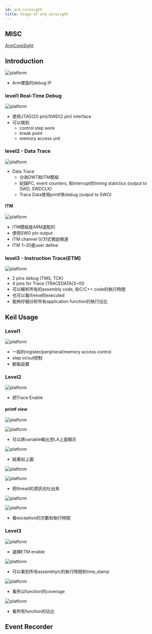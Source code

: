 ```yaml
---
id: arm_coresight
title: Usage of arm_coresight
---
```


## MISC

[ArmCoreSight](https://www.youtube.com/watch?v=dVBJC51XPts&list=WL&index=1&t=701s)

## Introduction

![platform](./image/arm_coresight/arm_coresight.png)

- Arm裡面的debug IP

### level1 Real-Time Debug

![platform](./image/arm_coresight/level1.png)


- 使用JTAG(20 pin)/SWD(2 pin) interface
- 可以做到
    - control step work
    - break point
    - memory access unit

### level2 - Data Trace

![platform](./image/arm_coresight/level2.png)

- Data Trace
    - 分為DWT和ITM模組
    - 紀錄PC, event counters, 和interrupt的timing statictics (output to SWD, SWDCLK)
    - Trace Data使用printf來debug (output to SWO)

#### ITM

![platform](./image/arm_coresight/ITM.png)

- ITM模組是ARM選配的
- 使用SWO pin output
- ITM channel 0/31式預設頻道
- ITM 1~30是user define


### level3 - Instruction Trace(ETM)

![platform](./image/arm_coresight/ETM.png)

- 2 pins debug (TMS, TCK)
- 4 pins for Trace (TRACEDATA[3~0])
- 可以解析所有的assembly code, 和C/C++ code的執行時間
- 也可以看if/else的executed
- 能夠仔細分析所有application function的執行佔比

## Keil Usage

### Level1

![platform](./image/arm_coresight/keil_level1.png)

- 一般的register/peripheral/memory access control
- step in/out控制
- 斷點設置

### Level2

![platform](./image/arm_coresight/keil2_trace_enable.png)

- 把Trace Enable

#### printf view


![platform](./image/arm_coresight/debug_viewer.png)


![platform](./image/arm_coresight/LA_enable.png)

- 可以將variable輸出至LA上面顯示

![platform](./image/arm_coresight/LA_probe.png)

- 結果如上圖

![platform](./image/arm_coresight/thread_debug.png)

![platform](./image/arm_coresight/thread_debug2.png)

- 把thread的資訊也吐出來

![platform](./image/arm_coresight/trace_exception.png)

![platform](./image/arm_coresight/trace_exception2.png)

- 看exception的次數和執行時間

### Level3

![platform](./image/arm_coresight/ETM_enable.png)

- 選擇ETM enable

![platform](./image/arm_coresight/ETM_enable.png)

- 可以看到所有assembly/c的執行時間和time_stamp


![platform](./image/arm_coresight/code_coverage.png)

- 看所以function的coverage



![platform](./image/arm_coresight/performance_analyzer.png)

- 看所有function的佔比


## Event Recorder